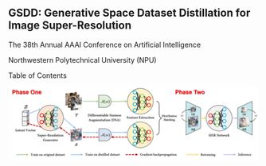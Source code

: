 ## GSDD: Generative Space Dataset Distillation for Image Super-Resolution
The 38th Annual AAAI Conference on Artificial Intelligence

Northwestern Polytechnical University (NPU)

Table of Contents

![The framework of the proposed GSDD mdoel.](https://github.com/eric930711/GSDD/blob/main/Figure/Framework.png)
